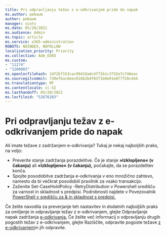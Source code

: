 ```yaml
---
title: Pri odpravljanju težav z e-odkrivanjem pride do napak
ms.author: pebaum
author: pebaum
manager: scotv
ms.date: 05/20/2021
ms.audience: Admin
ms.topic: article
ms.service: o365-administration
ROBOTS: NOINDEX, NOFOLLOW
localization_priority: Priority
ms.collection: Adm_O365
ms.custom:
- "11274"
- "3200003"
ms.openlocfilehash: 1df2b7153cac99419adc4f72b1c3732e7c746eac
ms.sourcegitcommit: 730efbac8eec016b2b4f83f1b0e01e077f28c444
ms.translationtype: MT
ms.contentlocale: sl-SI
ms.lasthandoff: 05/20/2021
ms.locfileid: "52676283"
---
```

# <a name="troubleshooting-ediscovery-holds-errors"></a>Pri odpravljanju težav z e-odkrivanjem pride do napak

Ali imate težave z zadržanjem e-odkrivanja? Tukaj je nekaj najboljših praks, na voljo:

- Preverite stanje zadržanja porazdelitve.  Če je stanje **»Izklopljeno« (v čakanju)** ali **»Izklopljeno« (v čakanju),** počakajte, da se porazdelitev konča.
- Spojite posodobitve zadržanja e-odkrivanja v eno množično zahtevo, namesto da bi večkrat posodobili pravilnik za vsako transakcijo.
- Zaženite Set-CaseHoldPolicy <policyname> -RetryDistribution v Powershell središču za varnost in skladnost s predpisi. Podrobnosti najdete v Povezovalnik [PowerShell v središču za & in skladnost s predpisi.](/powershell/exchange/connect-to-scc-powershell)

Če želite navodila za preverjanje teh nastavitev in dodatnih najboljših praks za omiljenje in odpravljanje težav z e-odkrivanjem, glejte Odpravljanje napak zadržanja [e-odkrivanja.](/microsoft-365/compliance/hold-distribution-errors)
Če želite več informacij o odpravljanju drugih pogostih težav z e-odkrivanjem, glejte Raziščite, odpravite pogoste težave [z e-odkrivanjem](/microsoft-365/compliance/ediscovery-troubleshooting-common-issues)in jih odpravite.
